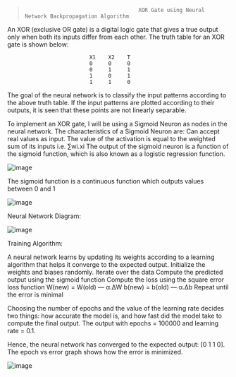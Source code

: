 >                                         XOR Gate using Neural Network Backpropagation Algorithm

An XOR (exclusive OR gate) is a digital logic gate that gives a true output only when both its inputs differ from each other. 
The truth table for an XOR gate is shown below:


                              X1    X2    T
                              0     0     0
                              0     1     1
                              1     0     1 
                              1     1     0

The goal of the neural network is to classify the input patterns according to the above truth table. 
If the input patterns are plotted according to their outputs, it is seen that these points are not linearly separable. 

To implement an XOR gate, I will be using a Sigmoid Neuron as nodes in the neural network. The characteristics of a Sigmoid Neuron are:
Can accept real values as input.
The value of the activation is equal to the weighted sum of its inputs i.e. ∑wi.xi
The output of the sigmoid neuron is a function of the sigmoid function, which is also known as a logistic regression function. 

![image](https://user-images.githubusercontent.com/69682199/163686192-2f54ffaa-f494-47c7-878e-745f858e2021.png)


The sigmoid function is a continuous function which outputs values between 0 and 1




![image](https://user-images.githubusercontent.com/69682199/163686071-52669de0-8864-4753-9d1f-1f0770ce126f.png)


Neural Network Diagram:

![image](https://user-images.githubusercontent.com/69682199/163686318-b44a4150-6b69-49f6-8966-25336b1f202e.png)


Training Algorithm:

A neural network learns by updating its weights according to a learning algorithm that helps it converge to the expected output.
Initialize the weights and biases randomly.
Iterate over the data
Compute the predicted output using the sigmoid function
Compute the loss using the square error loss function
W(new) = W(old) — α.∆W
b(new) = b(old) — α.∆b
Repeat until the error is minimal


Choosing the number of epochs and the value of the learning rate decides two things: how accurate the model is, and how fast did the model take to compute the final output.
The output with epochs = 100000 and learning rate = 0.1.


Hence, the neural network has converged to the expected output:
[0 1 1 0]. The epoch vs error graph shows how the error is minimized.

![image](https://user-images.githubusercontent.com/69682199/163686406-e0ac4c56-50ae-42bf-a19c-c040cc2c106b.png)





